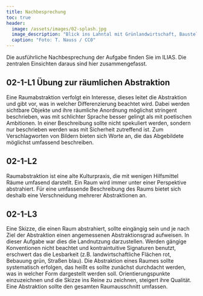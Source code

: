 ```yaml
---
title: Nachbesprechung
toc: true
header:
  image: /assets/images/02-splash.jpg
  image_description: "Blick ins Lahntal mit Grünlandwirtschaft, Baustelle für Stromtrassen und Regenbogen."
  caption: "Foto: T. Nauss / CC0"
---
```


Die ausführliche Nachbesprechung der Aufgabe finden Sie im ILIAS. Die zentralen Einsichten daraus sind hier zusammengefasst.

## 02-1-L1 Übung zur räumlichen Abstraktion

Eine Raumabstraktion verfolgt ein Interesse, dieses leitet die Abstraktion und gibt vor, was in welcher Differenzierung beachtet wird. Dabei werden sichtbare Objekte und ihre räumliche Anordnung möglichst stringent beschrieben, was mit schlichter Sprache besser gelingt als mit poetischen Ambitionen. In einer Beschreibung sollte nicht spekuliert werden, sondern nur beschrieben werden was mit Sicherheit zutreffend ist. Zum Verschlagworten von Bildern bieten sich Worte an, die das Abgebildete möglichst umfassend beschreiben.


## 02-1-L2

Raumabstraktion ist eine alte Kulturpraxis, die mit wenigen Hilfsmittel Räume umfasend darstellt. Ein Raum wird immer unter einer Perspektive abstrahiert. Für eine umfassende Beschreibung des Raums bietet sich deshalb eine Verschneidung mehrerer Abstraktionen an.


## 02-1-L3

Eine Skizze, die einen Raum abstrahiert, sollte eingängig sein und je nach Ziel der Abstraktion einen angemessenen Abstraktionsgrad aufweisen. In dieser Aufgabe war dies die Landnutzung darzustellen. Werden gängige Konventionen nicht beachtet und kontraintuitive Signaturen benutzt, erschwert das die Lesbarkeit (z.B. landwirtschaftliche Flächen rot, Bebauung grün, Straßen blau). Die Abstraktion eines Raumes sollte systematisch erfolgen, das heißt es sollte zunächst durchdacht werden, was in welcher Form dargestellt werden soll. Orientierungspunkte einzuzeichnen und die Skizze ins Reine zu zeichnen, steigert ihre Qualität. Eine Abstraktion sollte den gesamten Raumausschnitt umfassen.
